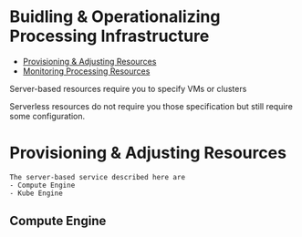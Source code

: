 # Buidling & Operationalizing Processing Infrastructure

- [Provisioning & Adjusting Resources](Build_infra.md#provisioning--adjusting-resources)
- [Monitoring Processing Resources](Build_infra.md#monitoring-processing-resources)

Server-based resources require you to specify VMs or clusters

Serverless resources do not require you those specification but  still require some configuration.

# Provisioning & Adjusting Resources

    The server-based service described here are
    - Compute Engine
    - Kube Engine
 
## Compute Engine

